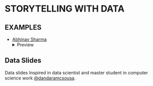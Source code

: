 # STORYTELLING WITH DATA

## EXAMPLES
- [Abhinav Sharma](https://github.com/ABSphreak)
  <details>
    <summary>Preview</summary>
    <img src="references/ABSphreak.png">
  </details>

## Data Slides
Data slides Inspired in data scientist and master student in computer science work [@dandaramcsousa](https://github.com/dandaramcsousa).
